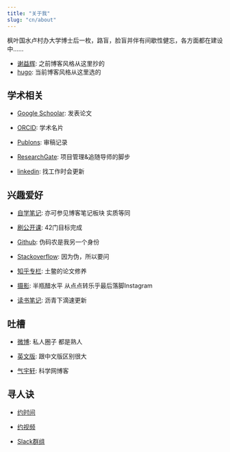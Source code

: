 ```yaml
---
title: "关于我"
slug: "cn/about"
---
```


枫叶国水卢村办大学博士后一枚，路盲，脸盲并伴有间歇性健忘，各方面都在建设中……

- [谢益辉](http://yihui.name): 之前博客风格从这里抄的
- [hugo](https://gohugo.io/): 当前博客风格从这里选的

## 学术相关

- [Google Schoolar](http://scholar.google.com/citations?user=SPNX8oUAAAAJ&hl=en): 发表论文

- [ORCID](http://orcid.org/0000-0002-2804-6014): 学术名片

- [Publons](https://publons.com/a/1209691/): 审稿记录

- [ResearchGate](https://www.researchgate.net/profile/Miao_Yu21): 项目管理&追随导师的脚步

- [linkedin](https://www.linkedin.com/in/yufree): 找工作时会更新

## 兴趣爱好

- [自学笔记](http://yufree.github.io/notes): 亦可参见博客笔记板块 实质等同

- [刷公开课](https://github.com/yufree/MOOC): 42门目标完成

- [Github](https://github.com/yufree): 伪码农是我另一个身份

- [Stackoverflow](https://stackoverflow.com/users/3083491/yufree): 因为伪，所以要问

- [知乎专栏](http://zhuanlan.zhihu.com/yufree): 土鳖的论文修养

- [摄影](https://instagram.com/yufree/): 半瓶醋水平 从点点转乐乎最后落脚Instagram

- [读书笔记](https://yufreecas.blogspot.com/): 沥青下滴速更新

## 吐槽

- [微博](http://weibo.com/yufreecas): 私人圈子 都是熟人

- [英文版](http://yufree.cn/en/): 跟中文版区别很大

- [气宇轩](http://blog.sciencenet.cn/u/yufree): 科学网博客

## 寻人诀

- [约时间](https://doodle.com/yufree)

- [约视频](https://appear.in/yufree)

- [Slack群组](https://join.slack.com/t/yufree/shared_invite/enQtMjk0NjcyNjQ3MDc0LTMxY2ZjZGQ1ZDA0N2EyYTExYTg5ODEwNWRlNTJmNzUwMTA4ODBlYjQzNzFiY2U3OTJjMWUyODIwMGI1MWMzNDY)